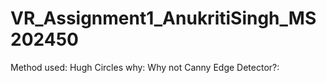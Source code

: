 # VR_Assignment1_AnukritiSingh_MS202450
Method used: Hugh Circles
why:
Why not Canny Edge Detector?: 

